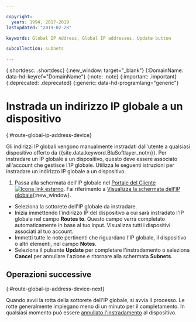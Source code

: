 ```yaml
---

copyright:
  years: 1994, 2017-2019
lastupdated: "2019-02-28"

keywords: Global IP Address, Global IP addresses, Update button

subcollection: subnets

---
```


{:shortdesc: .shortdesc}
{:new_window: target="_blank"}
{:DomainName: data-hd-keyref="DomainName"}
{:note: .note}
{:important: .important}
{:deprecated: .deprecated}
{:generic: data-hd-programlang="generic"}

# Instrada un indirizzo IP globale a un dispositivo
{:#route-global-ip-address-device}

Gli indirizzi IP globali vengono manualmente instradati dall'utente a qualsiasi dispositivo offerto da {{site.data.keyword.BluSoftlayer_notm}}. Per instradare un IP globale a un dispositivo, questo deve essere associato all'account che gestisce l'IP globale. Utilizza le seguenti istruzioni per instradare un indirizzo IP globale a un dispositivo.

1. Passa alla schermata dell'IP globale nel [Portale del Cliente ![Icona link esterno](../../icons/launch-glyph.svg "Icona link esterno")](https://{DomainName}/). Fai riferimento a [Visualizza la schermata dell'IP globale](/docs/infrastructure/subnets?topic=subnets-display-global-ip-screen){:new_window}.
* Seleziona la sottorete dell'IP globale da instradare.
* Inizia immettendo l'indirizzo IP del dispositivo a cui sarà instradato l'IP globale nel campo **Routes to**. Questo campo verrà completato automaticamente in base al tuo input. Visualizza tutti i dispositivi associati al tuo account.
* Immetti tutte le note pertinenti che riguardano l'IP globale, il dispositivo o altri elementi, nel campo **Notes**.
* Seleziona il pulsante **Update** per completare l'instradamento o seleziona **Cancel** per annullare l'azione e ritornare alla schermata **Subnets**.

## Operazioni successive
{:#route-global-ip-address-device-next}

Quando avvii la rotta della sottorete dell'IP globale, si avvia il processo. Le rotte generalmente impiegano meno di un minuto per il completamento. In qualsiasi momento può essere [annullato l'instradamento](/docs/infrastructure/subnets?topic=subnets-unroute-global-ip-address) al dispositivo.
